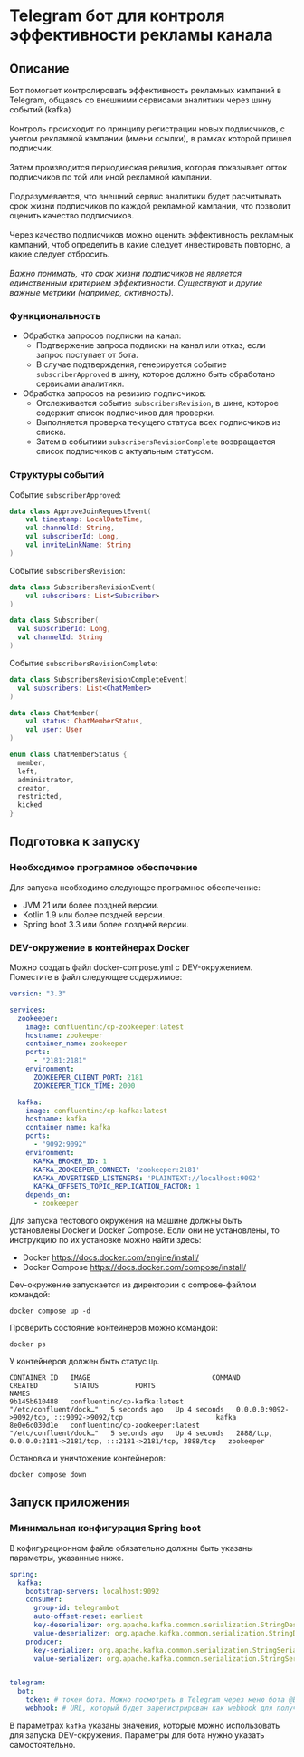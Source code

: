 # Telegram бот для контроля эффективности рекламы канала 

## Описание
Бот помогает контролировать эффективность рекламных кампаний в Telegram, общаясь со внешними сервисами аналитики через шину событий (kafka) \
\
Контроль происходит по принципу регистрации новых подписчиков, с учетом рекламной кампании (имени ссылки), в рамках которой пришел подписчик. \
\
Затем производится периодиеская ревизия, которая показывает отток подписчиков по той или иной рекламной кампании. \
\
Подразумевается, что внешний сервис аналитики будет расчитывать срок жизни подписчиков по каждой рекламной кампании, что позволит оценить качество подписчиков. \
\
Через качество подписчиков можно оценить эффективность рекламных кампаний, чтоб определить в какие следует инвестировать повторно, а какие следует отбросить. \
\
*Важно понимать, что срок жизни подписчиков не является единственным критерием эффективности. Существуют и другие важные метрики (например, активность).* 

### Функциональность
* Обработка запросов подписки на канал:
  * Подтвержение запроса подписки на канал или отказ, если запрос поступает от бота.
  * В случае подтверждения, генерируется событие `subscriberApproved` в шину, которое должно быть обработано сервисами аналитики.
* Обработка запросов на ревизию подписчиков:
  * Отслеживается событие `subscribersRevision`, в шине, которое содержит список подписчиков для проверки.
  * Выполняется проверка текущего статуса всех подписчиков из списка.
  * Затем в событиии `subscribersRevisionComplete` возвращается список подписчиков с актуальным статусом.

### Структуры событий
Событие `subscriberApproved`:
```kotlin
data class ApproveJoinRequestEvent(
    val timestamp: LocalDateTime,
    val channelId: String,
    val subscriberId: Long,
    val inviteLinkName: String
)
```

Событие `subscribersRevision`:
```kotlin
data class SubscribersRevisionEvent(
    val subscribers: List<Subscriber>
)

data class Subscriber(
  val subscriberId: Long,
  val channelId: String
)
```

Событие `subscribersRevisionComplete`:
```kotlin
data class SubscribersRevisionCompleteEvent(
  val subscribers: List<ChatMember>
)

data class ChatMember(
    val status: ChatMemberStatus,
    val user: User
)

enum class ChatMemberStatus {
  member,
  left,
  administrator,
  creator,
  restricted,
  kicked
}
```

## Подготовка к запуску
### Необходимое програмное обеспечение
Для запуска необходимо следующее програмное обеспечение:
* JVM 21 или более поздней версии.
* Kotlin 1.9 или более поздней версии.
* Spring boot 3.3 или более поздней версии.

### DEV-окружение в контейнерах Docker
Можно создать файл docker-compose.yml с DEV-окружением. Поместите в файл следующее содержимое:
```yaml
version: "3.3"

services:
  zookeeper:
    image: confluentinc/cp-zookeeper:latest
    hostname: zookeeper
    container_name: zookeeper
    ports:
      - "2181:2181"
    environment:
      ZOOKEEPER_CLIENT_PORT: 2181
      ZOOKEEPER_TICK_TIME: 2000

  kafka:
    image: confluentinc/cp-kafka:latest
    hostname: kafka
    container_name: kafka
    ports:
      - "9092:9092"
    environment:
      KAFKA_BROKER_ID: 1
      KAFKA_ZOOKEEPER_CONNECT: 'zookeeper:2181'
      KAFKA_ADVERTISED_LISTENERS: 'PLAINTEXT://localhost:9092'
      KAFKA_OFFSETS_TOPIC_REPLICATION_FACTOR: 1
    depends_on:
      - zookeeper
```
Для запуска тестового окружения на машине должны быть установлены Docker и Docker Compose.
Если они не установлены, то инструкцию по их установке можно найти здесь:
* Docker https://docs.docker.com/engine/install/
* Docker Compose https://docs.docker.com/compose/install/

Dev-окружение запускается из директории с compose-файлом командой:
```shell
docker compose up -d
```
Проверить состояние контейнеров можно командой:
```shell
docker ps
```
У контейнеров должен быть статус `Up`. 
```shell
CONTAINER ID   IMAGE                              COMMAND                  CREATED         STATUS         PORTS                                                           NAMES
9b145b610488   confluentinc/cp-kafka:latest       "/etc/confluent/dock…"   5 seconds ago   Up 4 seconds   0.0.0.0:9092->9092/tcp, :::9092->9092/tcp                       kafka
8e0e6c030d1e   confluentinc/cp-zookeeper:latest   "/etc/confluent/dock…"   5 seconds ago   Up 4 seconds   2888/tcp, 0.0.0.0:2181->2181/tcp, :::2181->2181/tcp, 3888/tcp   zookeeper
```

Остановка и уничтожение контейнеров:
```shell
docker compose down
```

## Запуск приложения
### Минимальная конфигурация Spring boot
В кофигурационном файле обязательно должны быть указаны параметры, указанные ниже.
```yaml
spring:
  kafka:
    bootstrap-servers: localhost:9092
    consumer:
      group-id: telegrambot
      auto-offset-reset: earliest
      key-deserializer: org.apache.kafka.common.serialization.StringDeserializer
      value-deserializer: org.apache.kafka.common.serialization.StringDeserializer
    producer:
      key-serializer: org.apache.kafka.common.serialization.StringSerializer
      value-serializer: org.apache.kafka.common.serialization.StringSerializer


telegram:
  bot:
    token: # токен бота. Можно посмотреть в Telegram через меню бота @BotFather
    webhook: # URL, который будет зарегистрирован как webhook для получения обновлений от Telegram
```
В параметрах `kafka` указаны значения, которые можно использовать для запуска DEV-окружения.
Параметры для бота нужно указать самостоятельно.